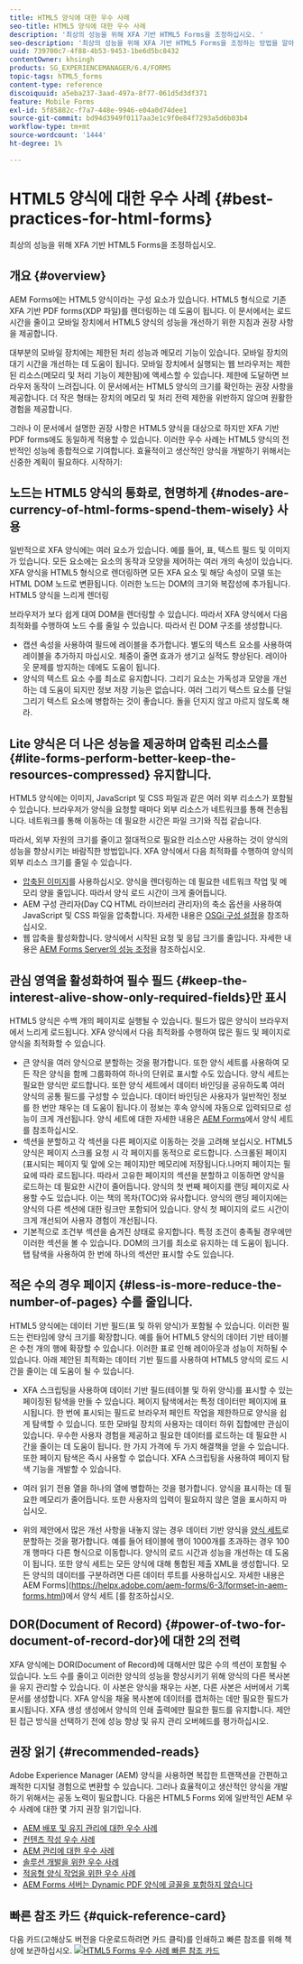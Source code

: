 ```yaml
---
title: HTML5 양식에 대한 우수 사례
seo-title: HTML5 양식에 대한 우수 사례
description: '최상의 성능을 위해 XFA 기반 HTML5 Forms을 조정하십시오. '
seo-description: '최상의 성능을 위해 XFA 기반 HTML5 Forms을 조정하는 방법을 알아봅니다. '
uuid: 739700c7-4f88-4b53-9453-1be6d5bc8432
contentOwner: khsingh
products: SG_EXPERIENCEMANAGER/6.4/FORMS
topic-tags: hTML5_forms
content-type: reference
discoiquuid: a5eba237-3aad-497a-8f77-061d5d3df371
feature: Mobile Forms
exl-id: 5f85882c-f7a7-448e-9946-e04a0d74dee1
source-git-commit: bd94d3949f0117aa3e1c9f0e84f7293a5d6b03b4
workflow-type: tm+mt
source-wordcount: '1444'
ht-degree: 1%

---
```


# HTML5 양식에 대한 우수 사례 {#best-practices-for-html-forms}

최상의 성능을 위해 XFA 기반 HTML5 Forms을 조정하십시오.

## 개요 {#overview}

AEM Forms에는 HTML5 양식이라는 구성 요소가 있습니다. HTML5 형식으로 기존 XFA 기반 PDF forms(XDP 파일)를 렌더링하는 데 도움이 됩니다. 이 문서에서는 로드 시간을 줄이고 모바일 장치에서 HTML5 양식의 성능을 개선하기 위한 지침과 권장 사항을 제공합니다.

대부분의 모바일 장치에는 제한된 처리 성능과 메모리 기능이 있습니다. 모바일 장치의 대기 시간을 개선하는 데 도움이 됩니다. 모바일 장치에서 실행되는 웹 브라우저는 제한된 리소스(메모리 및 처리 기능이 제한됨)에 액세스할 수 있습니다. 제한에 도달하면 브라우저 동작이 느려집니다. 이 문서에서는 HTML5 양식의 크기를 확인하는 권장 사항을 제공합니다. 더 작은 형태는 장치의 메모리 및 처리 전력 제한을 위반하지 않으며 원활한 경험을 제공합니다.

그러나 이 문서에서 설명한 권장 사항은 HTML5 양식을 대상으로 하지만 XFA 기반 PDF forms에도 동일하게 적용할 수 있습니다. 이러한 우수 사례는 HTML5 양식의 전반적인 성능에 종합적으로 기여합니다. 효율적이고 생산적인 양식을 개발하기 위해서는 신중한 계획이 필요하다. 시작하기:

## 노드는 HTML5 양식의 통화로, 현명하게 {#nodes-are-currency-of-html-forms-spend-them-wisely} 사용

일반적으로 XFA 양식에는 여러 요소가 있습니다. 예를 들어, 표, 텍스트 필드 및 이미지가 있습니다. 모든 요소에는 요소의 동작과 모양을 제어하는 여러 개의 속성이 있습니다. XFA 양식을 HTML5 형식으로 렌더링하면 모든 XFA 요소 및 해당 속성이 모델 또는 HTML DOM 노드로 변환됩니다. 이러한 노드는 DOM의 크기와 복잡성에 추가됩니다. HTML5 양식을 느리게 렌더링

브라우저가 보다 쉽게 대여 DOM을 렌더링할 수 있습니다. 따라서 XFA 양식에서 다음 최적화를 수행하여 노드 수를 줄일 수 있습니다. 따라서 린 DOM 구조를 생성합니다.

* 캡션 속성을 사용하여 필드에 레이블을 추가합니다. 별도의 텍스트 요소를 사용하여 레이블을 추가하지 마십시오. 체중이 줄면 효과가 생기고 실적도 향상된다. 레이아웃 문제를 방지하는 데에도 도움이 됩니다.
* 양식의 텍스트 요소 수를 최소로 유지합니다. 그리기 요소는 가독성과 모양을 개선하는 데 도움이 되지만 정보 저장 기능은 없습니다. 여러 그리기 텍스트 요소를 단일 그리기 텍스트 요소에 병합하는 것이 좋습니다. 돌을 던지지 않고 마르지 않도록 해라.

## Lite 양식은 더 나은 성능을 제공하며 압축된 리소스를 {#lite-forms-perform-better-keep-the-resources-compressed} 유지합니다.

HTML5 양식에는 이미지, JavaScript 및 CSS 파일과 같은 여러 외부 리소스가 포함될 수 있습니다. 브라우저가 양식을 요청할 때마다 외부 리소스가 네트워크를 통해 전송됩니다. 네트워크를 통해 이동하는 데 필요한 시간은 파일 크기와 직접 같습니다.

따라서, 외부 자원의 크기를 줄이고 절대적으로 필요한 리소스만 사용하는 것이 양식의 성능을 향상시키는 바람직한 방법입니다. XFA 양식에서 다음 최적화를 수행하여 양식의 외부 리소스 크기를 줄일 수 있습니다.

* [압축된 이미지](/help/assets/best-practices-for-optimizing-the-quality-of-your-images.md)를 사용하십시오. 양식을 렌더링하는 데 필요한 네트워크 작업 및 메모리 양을 줄입니다. 따라서 양식 로드 시간이 크게 줄어듭니다.
* AEM 구성 관리자(Day CQ HTML 라이브러리 관리자)의 축소 옵션을 사용하여 JavaScript 및 CSS 파일을 압축합니다. 자세한 내용은 [OSGi 구성 설정](/help/sites-deploying/osgi-configuration-settings.md)을 참조하십시오.
* 웹 압축을 활성화합니다. 양식에서 시작된 요청 및 응답 크기를 줄입니다. 자세한 내용은 [AEM Forms Server의 성능 조정](https://helpx.adobe.com/kr/aem-forms/6-3/performance-tuning-aem-forms.html)을 참조하십시오.

## 관심 영역을 활성화하여 필수 필드 {#keep-the-interest-alive-show-only-required-fields}만 표시

HTML5 양식은 수백 개의 페이지로 실행될 수 있습니다. 필드가 많은 양식이 브라우저에서 느리게 로드됩니다. XFA 양식에서 다음 최적화를 수행하여 많은 필드 및 페이지로 양식을 최적화할 수 있습니다.

* 큰 양식을 여러 양식으로 분할하는 것을 평가합니다. 또한 양식 세트를 사용하여 모든 작은 양식을 함께 그룹화하여 하나의 단위로 표시할 수도 있습니다. 양식 세트는 필요한 양식만 로드합니다. 또한 양식 세트에서 데이터 바인딩을 공유하도록 여러 양식의 공통 필드를 구성할 수 있습니다. 데이터 바인딩은 사용자가 일반적인 정보를 한 번만 채우는 데 도움이 됩니다.이 정보는 후속 양식에 자동으로 입력되므로 성능이 크게 개선됩니다. 양식 세트에 대한 자세한 내용은 [AEM Forms](https://helpx.adobe.com/aem-forms/6-3/formset-in-aem-forms.html)에서 양식 세트를 참조하십시오.
* 섹션을 분할하고 각 섹션을 다른 페이지로 이동하는 것을 고려해 보십시오. HTML5 양식은 페이지 스크롤 요청 시 각 페이지를 동적으로 로드합니다. 스크롤된 페이지(표시되는 페이지 및 앞에 오는 페이지)만 메모리에 저장됩니다.나머지 페이지는 필요에 따라 로드됩니다. 따라서 고유한 페이지의 섹션을 분할하고 이동하면 양식을 로드하는 데 필요한 시간이 줄어듭니다. 양식의 첫 번째 페이지를 랜딩 페이지로 사용할 수도 있습니다. 이는 책의 목차(TOC)와 유사합니다. 양식의 랜딩 페이지에는 양식의 다른 섹션에 대한 링크만 포함되어 있습니다. 양식 첫 페이지의 로드 시간이 크게 개선되어 사용자 경험이 개선됩니다.
* 기본적으로 조건부 섹션을 숨겨진 상태로 유지합니다. 특정 조건이 충족될 경우에만 이러한 섹션을 볼 수 있습니다. DOM의 크기를 최소로 유지하는 데 도움이 됩니다. 탭 탐색을 사용하여 한 번에 하나의 섹션만 표시할 수도 있습니다.

## 적은 수의 경우 페이지 {#less-is-more-reduce-the-number-of-pages} 수를 줄입니다.

HTML5 양식에는 데이터 기반 필드(표 및 하위 양식)가 포함될 수 있습니다. 이러한 필드는 런타임에 양식 크기를 확장합니다. 예를 들어 HTML5 양식의 데이터 기반 테이블은 수천 개의 행에 확장할 수 있습니다. 이러한 표로 인해 레이아웃과 성능이 저하될 수 있습니다. 아래 제안된 최적화는 데이터 기반 필드를 사용하여 HTML5 양식의 로드 시간을 줄이는 데 도움이 될 수 있습니다.

* XFA 스크립팅을 사용하여 데이터 기반 필드(테이블 및 하위 양식)를 표시할 수 있는 페이징된 탐색을 만들 수 있습니다. 페이지 탐색에서는 특정 데이터만 페이지에 표시됩니다. 한 번에 표시되는 필드로 브라우저 페인트 작업을 제한하므로 양식을 쉽게 탐색할 수 있습니다. 또한 모바일 장치의 사용자는 데이터 하위 집합에만 관심이 있습니다. 우수한 사용자 경험을 제공하고 필요한 데이터를 로드하는 데 필요한 시간을 줄이는 데 도움이 됩니다. 한 가지 가격에 두 가지 해결책을 얻을 수 있습니다.  또한 페이지 탐색은 즉시 사용할 수 없습니다. XFA 스크립팅을 사용하여 페이지 탐색 기능을 개발할 수 있습니다.

* 여러 읽기 전용 열을 하나의 열에 병합하는 것을 평가합니다. 양식을 표시하는 데 필요한 메모리가 줄어듭니다. 또한 사용자의 입력이 필요하지 않은 열을 표시하지 마십시오.
* 위의 제안에서 많은 개선 사항을 내놓지 않는 경우 데이터 기반 양식을 [양식 세트](https://helpx.adobe.com/aem-forms/6-3/formset-in-aem-forms.html)로 분할하는 것을 평가합니다. 예를 들어 테이블에 행이 1000개를 초과하는 경우 100개 행마다 다른 형식으로 이동합니다. 양식의 로드 시간과 성능을 개선하는 데 도움이 됩니다.  또한 양식 세트는 모든 양식에 대해 통합된 제출 XML을 생성합니다. 모든 양식의 데이터를 구분하려면 다른 데이터 루트를 사용하십시오. 자세한 내용은 AEM Forms](https://helpx.adobe.com/aem-forms/6-3/formset-in-aem-forms.html)에서 양식 세트 [를 참조하십시오.

## DOR(Document of Record) {#power-of-two-for-document-of-record-dor}에 대한 2의 전력

XFA 양식에는 DOR(Document of Record)에 대해서만 많은 수의 섹션이 포함될 수 있습니다. 노드 수를 줄이고 이러한 양식의 성능을 향상시키기 위해 양식의 다른 복사본을 유지 관리할 수 있습니다. 이 사본은 양식을 채우는 사본, 다른 사본은 서버에서 기록 문서를 생성합니다. XFA 양식을 채울 복사본에 데이터를 캡처하는 데만 필요한 필드가 표시됩니다. XFA 생성 생성에서 양식의 인쇄 출력에만 필요한 필드를 유지합니다. 제안된 접근 방식을 선택하기 전에 성능 향상 및 유지 관리 오버헤드를 평가하십시오.

## 권장 읽기 {#recommended-reads}

Adobe Experience Manager (AEM) 양식을 사용하면 복잡한 트랜잭션을 간편하고 쾌적한 디지털 경험으로 변환할 수 있습니다. 그러나 효율적이고 생산적인 양식을 개발하기 위해서는 공동 노력이 필요합니다. 다음은 HTML5 Forms 외에 일반적인 AEM 우수 사례에 대한 몇 가지 권장 읽기입니다.

* [AEM 배포 및 유지 관리에 대한 우수 사례](/help/sites-deploying/best-practices.md)
* [컨텐츠 작성 우수 사례](/help/sites-authoring/best-practices.md)
* [AEM 관리에 대한 우수 사례](/help/sites-administering/administer-best-practices.md)
* [솔루션 개발을 위한 우수 사례](/help/sites-developing/best-practices.md)
* [적응형 양식 작업을 위한 우수 사례](/help/forms/using/adaptive-forms-best-practices.md)
* [AEM Forms 서버는 Dynamic PDF 양식에 글꼴을 포함하지 않습니다](https://helpx.adobe.com/aem-forms/kb/aem-forms-server-does-not-embed-fonts-to-dynamic-pdf-form.html)

## 빠른 참조 카드 {#quick-reference-card}

다음 카드(고해상도 버전을 다운로드하려면 카드 클릭)를 인쇄하고 빠른 참조를 위해 책상에 보관하십시오.
[ ![HTML5 Forms 우수 사례 빠른 참조 카드](do-not-localize/best-practices_reference_card.png)](assets/html5_forms_best_practices_reference_card.pdf)
